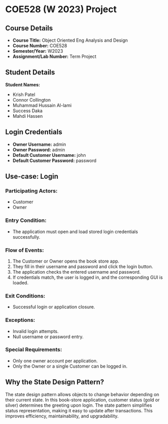 # COE528 (W 2023) Project

## Course Details
- **Course Title:** Object Oriented Eng Analysis and Design
- **Course Number:** COE528
- **Semester/Year:** W2023
- **Assignment/Lab Number:** Term Project

## Student Details
**Student Names:**
- Krish Patel
- Connor Collington
- Muhammad Hussain Al-lami
- Success Daka
- Mahdi Hassen

## Login Credentials
- **Owner Username:** admin
- **Owner Password:** admin
- **Default Customer Username:** john
- **Default Customer Password:** password

## Use-case: Login
### Participating Actors:
- Customer
- Owner

### Entry Condition:
- The application must open and load stored login credentials successfully.

### Flow of Events:
1. The Customer or Owner opens the book store app.
2. They fill in their username and password and click the login button.
3. The application checks the entered username and password.
4. If credentials match, the user is logged in, and the corresponding GUI is loaded.

### Exit Conditions:
- Successful login or application closure.

### Exceptions:
- Invalid login attempts.
- Null username or password entry.

### Special Requirements:
- Only one owner account per application.
- Only the Owner or a single Customer can be logged in.

## Why the State Design Pattern?
The state design pattern allows objects to change behavior depending on their current state. In this book-store application, customer status (gold or silver) determines the greeting upon login. The state pattern simplifies status representation, making it easy to update after transactions. This improves efficiency, maintainability, and upgradability.
